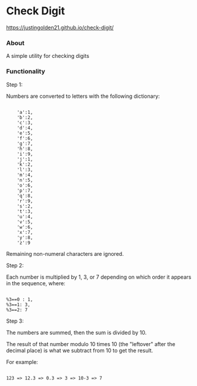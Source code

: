 # Check Digit

https://justingolden21.github.io/check-digit/

### About

A simple utility for checking digits

### Functionality

Step 1:

Numbers are converted to letters with the following dictionary:

<code>
	'a':1,
	'b':2,
	'c':3,
	'd':4,
	'e':5,
	'f':6,
	'g':7,
	'h':8,
	'i':9,
	'j':1,
	'k':2,
	'l':3,
	'm':4,
	'n':5,
	'o':6,
	'p':7,
	'q':8,
	'r':9,
	's':2,
	't':3,
	'u':4,
	'v':5,
	'w':6,
	'x':7,
	'y':8,
	'z':9
</code>

Remaining non-numeral characters are ignored.

Step 2:

Each number is multiplied by 1, 3, or 7 depending on which order it appears in the sequence, where:

<code>
%3==0 : 1,
%3==1: 3,
%3==2: 7
</code> 

Step 3:

The numbers are summed, then the sum is divided by 10.

The result of that number modulo 10 times 10 (the "leftover" after the decimal place) is what we subtract from 10 to get the result.

For example:

<code>
123 => 12.3 => 0.3 => 3 => 10-3 => 7
</code>
